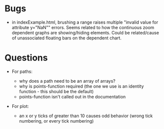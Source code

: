 # Bugs

* in indexExample.html, brushing a range raises multiple "invalid value for <rect> attribute y="NaN"" errors. Seems related to how the continuous zoom dependent graphs are showing/hiding elements. Could be related/cause of unassociated floating bars on the dependent chart.


# Questions

* For paths:
    * why does a path need to be an array of arrays?
    * why is points-function required (the one we use is an identity function - this should be the default)
    * points-function isn't called out in the documentation


* For plot:
    * an x or y ticks of greater than 10 causes odd behavior (wrong tick numbering, or every tick numbering)
